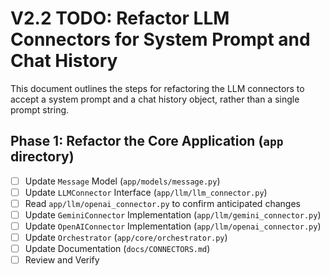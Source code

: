 # V2.2 TODO: Refactor LLM Connectors for System Prompt and Chat History

This document outlines the steps for refactoring the LLM connectors to accept a system prompt and a chat history object, rather than a single prompt string.

## Phase 1: Refactor the Core Application (`app` directory)

- [ ] Update `Message` Model (`app/models/message.py`)
- [ ] Update `LLMConnector` Interface (`app/llm/llm_connector.py`)
- [ ] Read `app/llm/openai_connector.py` to confirm anticipated changes
- [ ] Update `GeminiConnector` Implementation (`app/llm/gemini_connector.py`)
- [ ] Update `OpenAIConnector` Implementation (`app/llm/openai_connector.py`)
- [ ] Update `Orchestrator` (`app/core/orchestrator.py`)
- [ ] Update Documentation (`docs/CONNECTORS.md`)
- [ ] Review and Verify
